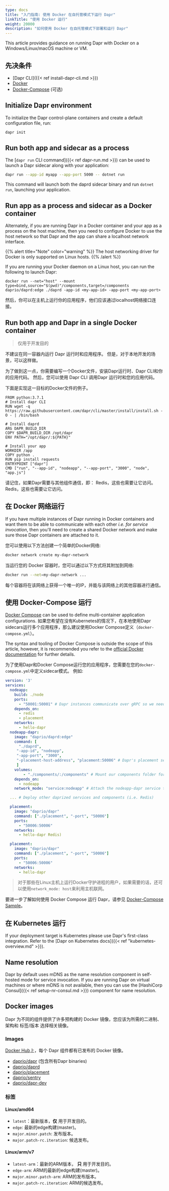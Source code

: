 ```yaml
---
type: docs
title: "入门指南: 使用 Docker 在自托管模式下运行 Dapr"
linkTitle: "使用 Docker 运行"
weight: 20000
description: "如何使用 Docker 在自托管模式下部署和运行 Dapr"
---
```


This article provides guidance on running Dapr with Docker on a Windows/Linux/macOS machine or VM.

## 先决条件

- [Dapr CLI]({{< ref install-dapr-cli.md >}})
- [Docker](https://docs.docker.com/get-docker/)
- [Docker-Compose](https://docs.docker.com/compose/install/) (可选)

## Initialize Dapr environment

To initialize the Dapr control-plane containers and create a default configuration file, run:

```bash
dapr init
```

## Run both app and sidecar as a process

The [`dapr run` CLI command]({{< ref dapr-run.md >}}) can be used to launch a Dapr sidecar along with your application:

```bash
dapr run --app-id myapp --app-port 5000 -- dotnet run
```

This command will launch both the daprd sidecar binary and run `dotnet run`, launching your application.

## Run app as a process and sidecar as a Docker container

Alternately, if you are running Dapr in a Docker container and your app as a process on the host machine, then you need to configure Docker to use the host network so that Dapr and the app can share a localhost network interface.

{{% alert title="Note" color="warning" %}}
The host networking driver for Docker is only supported on Linux hosts.
{{% /alert %}}

If you are running your Docker daemon on a Linux host, you can run the following to launch Dapr:

```shell
docker run --net="host" --mount type=bind,source="$(pwd)"/components,target=/components daprio/daprd:edge ./daprd -app-id <my-app-id> -app-port <my-app-port>
```

然后，你可以在主机上运行你的应用程序，他们应该通过localhost网络接口连接。

## Run both app and Dapr in a single Docker container
> 仅用于开发目的

不建议在同一容器内运行 Dapr 运行时和应用程序。 但是，对于本地开发的场景，可以这样做。

为了做到这一点，你需要编写一个Docker文件，安装Dapr运行时、Dapr CLI和你的应用代码。 然后，您可以使用 Dapr CLI 调用Dapr 运行时和您的应用代码。

下面是实现这一目标的Docker文件的例子。

```docker
FROM python:3.7.1
# Install dapr CLI
RUN wget -q https://raw.githubusercontent.com/dapr/cli/master/install/install.sh -O - | /bin/bash

# Install daprd
ARG DAPR_BUILD_DIR
COPY $DAPR_BUILD_DIR /opt/dapr
ENV PATH="/opt/dapr/:${PATH}"

# Install your app
WORKDIR /app
COPY python .
RUN pip install requests
ENTRYPOINT ["dapr"]
CMD ["run", "--app-id", "nodeapp", "--app-port", "3000", "node", "app.js"]
```

请记住，如果Dapr需要与其他组件通信，即： Redis，这些也需要让它访问。 Redis，这些也需要让它访问。

## 在 Docker 网络运行

If you have multiple instances of Dapr running in Docker containers and want them to be able to communicate with each other *i.e. for service invocation*, then you'll need to create a shared Docker network and make sure those Dapr containers are attached to it.

您可以使用以下方法创建一个简单的Docker网络:
```bash
docker network create my-dapr-network
```
当运行您的 Docker 容器时，您可以通过以下方式将其附加到网络:
```bash
docker run --net=my-dapr-network ...
```
每个容器将在该网络上获得一个唯一的IP，并能与该网络上的其他容器进行通信。

## 使用 Docker-Compose 运行

[Docker Compose](https://docs.docker.com/compose/) can be used to define multi-container application configurations. 如果您希望在没有Kubernetes的情况下，在本地使用Dapr sidecars运行多个应用程序，那么建议使用Docker Compose定义（`docker-compose.yml`）。

The syntax and tooling of Docker Compose is outside the scope of this article, however, it is recommended you refer to the [official Docker documentation](https://docs.docker.com/compose/) for further details.

为了使用Dapr和Docker Compose运行您的应用程序，您需要在您的`docker-compose.yml`中定义sidecar模式。 例如:

```yaml
version: '3'
services:
  nodeapp:
    build: ./node
    ports:
      - "50001:50001" # Dapr instances communicate over gRPC so we need to expose the gRPC port
    depends_on:
      - redis
      - placement
    networks:
      - hello-dapr
  nodeapp-dapr:
    image: "daprio/daprd:edge"
    command: [
      "./daprd",
     "-app-id", "nodeapp",
     "-app-port", "3000",
     "-placement-host-address", "placement:50006" # Dapr's placement service can be reach via the docker DNS entry
     ]
    volumes:
        - "./components/:/components" # Mount our components folder for the runtime to use
    depends_on:
      - nodeapp
    network_mode: "service:nodeapp" # Attach the nodeapp-dapr service to the nodeapp network namespace

  ... # Deploy other daprized services and components (i.e. Redis)

  placement:
    image: "daprio/dapr"
    command: ["./placement", "-port", "50006"]
    ports:
      - "50006:50006"
    networks:
      - hello-dapr Redis)

  placement:
    image: "daprio/dapr"
    command: ["./placement", "-port", "50006"]
    ports:
      - "50006:50006"
    networks:
      - hello-dapr
```

> 对于那些在Linux主机上运行Docker守护进程的用户，如果需要的话，还可以使用`network_mode: host`来利用主机联网。

要进一步了解如何使用 Docker Compose 运行 Dapr，请参见 [Docker-Compose Sample](https://github.com/dapr/samples/tree/master/hello-docker-compose)。

## 在 Kubernetes 运行

If your deployment target is Kubernetes please use Dapr's first-class integration. Refer to the [Dapr on Kubernetes docs]({{< ref "kubernetes-overview.md" >}}).

## Name resolution

Dapr by default uses mDNS as the name resolution component in self-hosted mode for service invocation. If you are running Dapr on virtual machines or where mDNS is not available, then you can use the [HashiCorp Consul]({{< ref setup-nr-consul.md >}}) component for name resolution.

## Docker images

Dapr 为不同的组件提供了许多预构建的 Docker 镜像，您应该为所需的二进制、架构和 标签/版本 选择相关镜像。

### Images
[Docker Hub](https://hub.docker.com/u/daprio)上，每个 Dapr 组件都有已发布的 Docker 镜像。
- [daprio/dapr](https://hub.docker.com/r/daprio/dapr) (包含所有Dapr binaries)
- [daprio/daprd](https://hub.docker.com/r/daprio/daprd)
- [daprio/placement](https://hub.docker.com/r/daprio/placement)
- [daprio/sentry](https://hub.docker.com/r/daprio/sentry)
- [daprio/dapr-dev](https://hub.docker.com/r/daprio/dapr-dev)

### 标签

#### Linux/amd64
- `latest`：最新版本，**仅** 用于开发目的。
- `edge`: 最新的edge构建(master)。
- `major.minor.patch`: 发布版本。
- `major.patch-rc.iteration`: 候选发布。
#### Linux/arm/v7
- `latest-arm`：最新的ARM版本， **只** 用于开发目的。
- `edge-arm`: ARM的最新的edge构建(master)。
- `major.minor.patch-arm`: ARM的发布版本。
- `major.patch-rc.iteration`: ARM的候选发布。